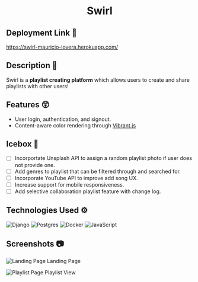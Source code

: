 <h1 align='center'> Swirl </h1>

## **Deployment Link** 🔗
https://swirl-mauricio-lovera.herokuapp.com/

## **Description** 📃

Swirl is a **playlist creating platform** which allows users to create and share playlists with other users!
 
## **Features** 😲

- User login, authentication, and signout.
- Content-aware color rendering through [Vibrant.js](https://github.com/Vibrant-Colors/node-vibrant)


## **Icebox** 🧊

- [ ] Incorportate Unsplash API to assign a random playlist photo if user does not provide one. 
- [ ] Add genres to playlist that can be filtered through and searched for.
- [ ] Incorporate YouTube API to improve add song UX.
- [ ] Increase support for mobile responsiveness.
- [ ] Add selective collaboration playlist feature with change log.  

## **Technologies Used** ⚙
![Django](https://img.shields.io/badge/django-%23092E20.svg?style=for-the-badge&logo=django&logoColor=white) 
![Postgres](https://img.shields.io/badge/postgres-%23316192.svg?style=for-the-badge&logo=postgresql&logoColor=white)
![Docker](https://img.shields.io/badge/docker-%230db7ed.svg?style=for-the-badge&logo=docker&logoColor=white)
![JavaScript](https://img.shields.io/badge/javascript-%23323330.svg?style=for-the-badge&logo=javascript&logoColor=%23F7DF1E)
## **Screenshots** 📷

![Landing Page](https://i.imgur.com/A2BFCTw.png)
Landing Page

![Playlist Page](https://i.imgur.com/1qBsKeE.png)
Playlist View



